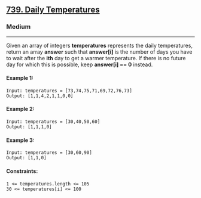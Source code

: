 [739. Daily Temperatures](https://leetcode.com/problems/daily-temperatures/?envType=daily-question&envId=2024-01-31)
---------------------------------------------------------------------------------------------------------------------------------------------

### Medium
---------------------------------------------------------------------------------------------------------------------------------------------

Given an array of integers **temperatures** represents the daily temperatures, return an array **answer** such that 
**answer[i]** is the number of days you have to wait after the **ith** day to get a warmer temperature. If there is 
no future day for which this is possible, keep **answer[i] == 0** instead.

#### Example 1:
```
Input: temperatures = [73,74,75,71,69,72,76,73]
Output: [1,1,4,2,1,1,0,0]
```
#### Example 2:
```
Input: temperatures = [30,40,50,60]
Output: [1,1,1,0]
```
#### Example 3:
```
Input: temperatures = [30,60,90]
Output: [1,1,0]
```
#### Constraints:
```
1 <= temperatures.length <= 105
30 <= temperatures[i] <= 100
```
